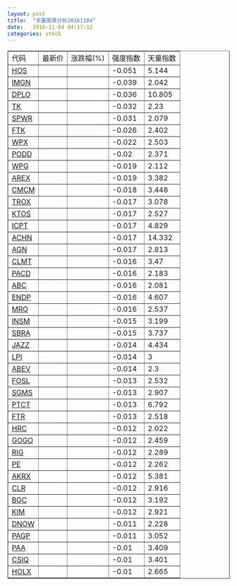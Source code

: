```yaml
---
layout: post
title:  "天量股票分析20161104"
date:   2016-11-04 04:17:12
categories: stock
---
```

<script type="text/javascript">
var stockList = []
stockList.push('gb_hos');
stockList.push('gb_imgn');
stockList.push('gb_dplo');
stockList.push('gb_tk');
stockList.push('gb_spwr');
stockList.push('gb_ftk');
stockList.push('gb_wpx');
stockList.push('gb_podd');
stockList.push('gb_wpg');
stockList.push('gb_arex');
stockList.push('gb_cmcm');
stockList.push('gb_trox');
stockList.push('gb_ktos');
stockList.push('gb_icpt');
stockList.push('gb_achn');
stockList.push('gb_agn');
stockList.push('gb_clmt');
stockList.push('gb_pacd');
stockList.push('gb_abc');
stockList.push('gb_endp');
stockList.push('gb_mro');
stockList.push('gb_insm');
stockList.push('gb_sbra');
stockList.push('gb_jazz');
stockList.push('gb_lpi');
stockList.push('gb_abev');
stockList.push('gb_fosl');
stockList.push('gb_sgms');
stockList.push('gb_ptct');
stockList.push('gb_ftr');
stockList.push('gb_hrc');
stockList.push('gb_gogo');
stockList.push('gb_rig');
stockList.push('gb_pe');
stockList.push('gb_akrx');
stockList.push('gb_clr');
stockList.push('gb_bgc');
stockList.push('gb_kim');
stockList.push('gb_dnow');
stockList.push('gb_pagp');
stockList.push('gb_paa');
stockList.push('gb_csiq');
stockList.push('gb_holx');
</script>

<table border="1">
 <tr>
  <td>代码</td>
  <td>最新价</td>
  <td>涨跌幅(%)</td>
 <td>强度指数</td>
 <td>天量指数</td>
</tr>
  <tr id="hos"><td><a href="http://stock.finance.sina.com.cn/usstock/quotes/HOS.html" target="_blank">HOS</a></td><td></td><td></td><td>-0.051</td><td>5.144</td></tr>
  <tr id="imgn"><td><a href="http://stock.finance.sina.com.cn/usstock/quotes/IMGN.html" target="_blank">IMGN</a></td><td></td><td></td><td>-0.039</td><td>2.042</td></tr>
  <tr id="dplo"><td><a href="http://stock.finance.sina.com.cn/usstock/quotes/DPLO.html" target="_blank">DPLO</a></td><td></td><td></td><td>-0.036</td><td>10.805</td></tr>
  <tr id="tk"><td><a href="http://stock.finance.sina.com.cn/usstock/quotes/TK.html" target="_blank">TK</a></td><td></td><td></td><td>-0.032</td><td>2.23</td></tr>
  <tr id="spwr"><td><a href="http://stock.finance.sina.com.cn/usstock/quotes/SPWR.html" target="_blank">SPWR</a></td><td></td><td></td><td>-0.031</td><td>2.079</td></tr>
  <tr id="ftk"><td><a href="http://stock.finance.sina.com.cn/usstock/quotes/FTK.html" target="_blank">FTK</a></td><td></td><td></td><td>-0.026</td><td>2.402</td></tr>
  <tr id="wpx"><td><a href="http://stock.finance.sina.com.cn/usstock/quotes/WPX.html" target="_blank">WPX</a></td><td></td><td></td><td>-0.022</td><td>2.503</td></tr>
  <tr id="podd"><td><a href="http://stock.finance.sina.com.cn/usstock/quotes/PODD.html" target="_blank">PODD</a></td><td></td><td></td><td>-0.02</td><td>2.371</td></tr>
  <tr id="wpg"><td><a href="http://stock.finance.sina.com.cn/usstock/quotes/WPG.html" target="_blank">WPG</a></td><td></td><td></td><td>-0.019</td><td>2.112</td></tr>
  <tr id="arex"><td><a href="http://stock.finance.sina.com.cn/usstock/quotes/AREX.html" target="_blank">AREX</a></td><td></td><td></td><td>-0.019</td><td>3.382</td></tr>
  <tr id="cmcm"><td><a href="http://stock.finance.sina.com.cn/usstock/quotes/CMCM.html" target="_blank">CMCM</a></td><td></td><td></td><td>-0.018</td><td>3.448</td></tr>
  <tr id="trox"><td><a href="http://stock.finance.sina.com.cn/usstock/quotes/TROX.html" target="_blank">TROX</a></td><td></td><td></td><td>-0.017</td><td>3.078</td></tr>
  <tr id="ktos"><td><a href="http://stock.finance.sina.com.cn/usstock/quotes/KTOS.html" target="_blank">KTOS</a></td><td></td><td></td><td>-0.017</td><td>2.527</td></tr>
  <tr id="icpt"><td><a href="http://stock.finance.sina.com.cn/usstock/quotes/ICPT.html" target="_blank">ICPT</a></td><td></td><td></td><td>-0.017</td><td>4.829</td></tr>
  <tr id="achn"><td><a href="http://stock.finance.sina.com.cn/usstock/quotes/ACHN.html" target="_blank">ACHN</a></td><td></td><td></td><td>-0.017</td><td>14.332</td></tr>
  <tr id="agn"><td><a href="http://stock.finance.sina.com.cn/usstock/quotes/AGN.html" target="_blank">AGN</a></td><td></td><td></td><td>-0.017</td><td>2.813</td></tr>
  <tr id="clmt"><td><a href="http://stock.finance.sina.com.cn/usstock/quotes/CLMT.html" target="_blank">CLMT</a></td><td></td><td></td><td>-0.016</td><td>3.47</td></tr>
  <tr id="pacd"><td><a href="http://stock.finance.sina.com.cn/usstock/quotes/PACD.html" target="_blank">PACD</a></td><td></td><td></td><td>-0.016</td><td>2.183</td></tr>
  <tr id="abc"><td><a href="http://stock.finance.sina.com.cn/usstock/quotes/ABC.html" target="_blank">ABC</a></td><td></td><td></td><td>-0.016</td><td>2.081</td></tr>
  <tr id="endp"><td><a href="http://stock.finance.sina.com.cn/usstock/quotes/ENDP.html" target="_blank">ENDP</a></td><td></td><td></td><td>-0.016</td><td>4.607</td></tr>
  <tr id="mro"><td><a href="http://stock.finance.sina.com.cn/usstock/quotes/MRO.html" target="_blank">MRO</a></td><td></td><td></td><td>-0.016</td><td>2.537</td></tr>
  <tr id="insm"><td><a href="http://stock.finance.sina.com.cn/usstock/quotes/INSM.html" target="_blank">INSM</a></td><td></td><td></td><td>-0.015</td><td>3.199</td></tr>
  <tr id="sbra"><td><a href="http://stock.finance.sina.com.cn/usstock/quotes/SBRA.html" target="_blank">SBRA</a></td><td></td><td></td><td>-0.015</td><td>3.737</td></tr>
  <tr id="jazz"><td><a href="http://stock.finance.sina.com.cn/usstock/quotes/JAZZ.html" target="_blank">JAZZ</a></td><td></td><td></td><td>-0.014</td><td>4.434</td></tr>
  <tr id="lpi"><td><a href="http://stock.finance.sina.com.cn/usstock/quotes/LPI.html" target="_blank">LPI</a></td><td></td><td></td><td>-0.014</td><td>3</td></tr>
  <tr id="abev"><td><a href="http://stock.finance.sina.com.cn/usstock/quotes/ABEV.html" target="_blank">ABEV</a></td><td></td><td></td><td>-0.014</td><td>2.3</td></tr>
  <tr id="fosl"><td><a href="http://stock.finance.sina.com.cn/usstock/quotes/FOSL.html" target="_blank">FOSL</a></td><td></td><td></td><td>-0.013</td><td>2.532</td></tr>
  <tr id="sgms"><td><a href="http://stock.finance.sina.com.cn/usstock/quotes/SGMS.html" target="_blank">SGMS</a></td><td></td><td></td><td>-0.013</td><td>2.907</td></tr>
  <tr id="ptct"><td><a href="http://stock.finance.sina.com.cn/usstock/quotes/PTCT.html" target="_blank">PTCT</a></td><td></td><td></td><td>-0.013</td><td>6.792</td></tr>
  <tr id="ftr"><td><a href="http://stock.finance.sina.com.cn/usstock/quotes/FTR.html" target="_blank">FTR</a></td><td></td><td></td><td>-0.013</td><td>2.518</td></tr>
  <tr id="hrc"><td><a href="http://stock.finance.sina.com.cn/usstock/quotes/HRC.html" target="_blank">HRC</a></td><td></td><td></td><td>-0.012</td><td>2.022</td></tr>
  <tr id="gogo"><td><a href="http://stock.finance.sina.com.cn/usstock/quotes/GOGO.html" target="_blank">GOGO</a></td><td></td><td></td><td>-0.012</td><td>2.459</td></tr>
  <tr id="rig"><td><a href="http://stock.finance.sina.com.cn/usstock/quotes/RIG.html" target="_blank">RIG</a></td><td></td><td></td><td>-0.012</td><td>2.289</td></tr>
  <tr id="pe"><td><a href="http://stock.finance.sina.com.cn/usstock/quotes/PE.html" target="_blank">PE</a></td><td></td><td></td><td>-0.012</td><td>2.262</td></tr>
  <tr id="akrx"><td><a href="http://stock.finance.sina.com.cn/usstock/quotes/AKRX.html" target="_blank">AKRX</a></td><td></td><td></td><td>-0.012</td><td>5.381</td></tr>
  <tr id="clr"><td><a href="http://stock.finance.sina.com.cn/usstock/quotes/CLR.html" target="_blank">CLR</a></td><td></td><td></td><td>-0.012</td><td>2.916</td></tr>
  <tr id="bgc"><td><a href="http://stock.finance.sina.com.cn/usstock/quotes/BGC.html" target="_blank">BGC</a></td><td></td><td></td><td>-0.012</td><td>3.192</td></tr>
  <tr id="kim"><td><a href="http://stock.finance.sina.com.cn/usstock/quotes/KIM.html" target="_blank">KIM</a></td><td></td><td></td><td>-0.012</td><td>2.921</td></tr>
  <tr id="dnow"><td><a href="http://stock.finance.sina.com.cn/usstock/quotes/DNOW.html" target="_blank">DNOW</a></td><td></td><td></td><td>-0.011</td><td>2.228</td></tr>
  <tr id="pagp"><td><a href="http://stock.finance.sina.com.cn/usstock/quotes/PAGP.html" target="_blank">PAGP</a></td><td></td><td></td><td>-0.011</td><td>3.052</td></tr>
  <tr id="paa"><td><a href="http://stock.finance.sina.com.cn/usstock/quotes/PAA.html" target="_blank">PAA</a></td><td></td><td></td><td>-0.01</td><td>3.409</td></tr>
  <tr id="csiq"><td><a href="http://stock.finance.sina.com.cn/usstock/quotes/CSIQ.html" target="_blank">CSIQ</a></td><td></td><td></td><td>-0.01</td><td>3.401</td></tr>
  <tr id="holx"><td><a href="http://stock.finance.sina.com.cn/usstock/quotes/HOLX.html" target="_blank">HOLX</a></td><td></td><td></td><td>-0.01</td><td>2.665</td></tr>
</table>
